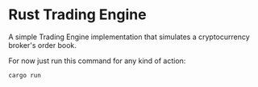 # Rust Trading Engine

A simple Trading Engine implementation that simulates a cryptocurrency broker's order book.

For now just run this command for any kind of action:

```
cargo run
```
